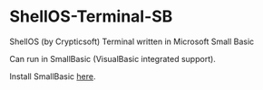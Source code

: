 # ShellOS-Terminal-SB
ShellOS (by Crypticsoft) Terminal written in Microsoft Small Basic

Can run in SmallBasic (VisualBasic integrated support).

Install SmallBasic [here](https://smallbasic-publicwebsite.azurewebsites.net/).
